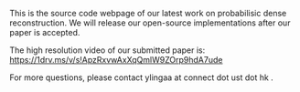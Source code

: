 This is the source code webpage of our latest work on probabilisic dense reconstruction. We will release our open-source implementations after our paper is accepted.

The high resolution video of our submitted paper is: https://1drv.ms/v/s!ApzRxvwAxXqQmlW9ZOrp9hdA7ude

For more questions, please contact ylingaa at connect dot ust dot hk .


